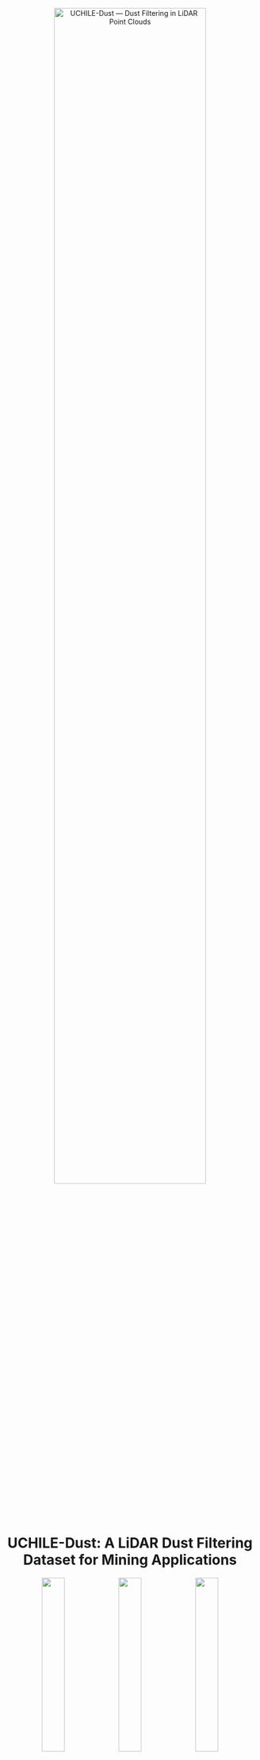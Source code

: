 <p align="center">
  <!-- Hero image (replace with your actual path/filename) -->
  <img src="assets/uchile-dust-hero.jpg"
       alt="UCHILE-Dust — Dust Filtering in LiDAR Point Clouds"
       width="78%">
</p>

<h1 align="center">UCHILE-Dust: A LiDAR Dust Filtering Dataset for Mining Applications</h1>

<p align="center">
  <!-- 3-panel gallery of sample frames -->
  <img src="images/imagen_real_1.png" width="30%">
  <img src="assets/pointcloud_filtrada_1.png" width="30%">
  <img src="assets/pointcloud_original_1.png" width="30%">
</p>

<p align="center">
  <em>Example point clouds from the Indoor, Outdoor, and Carén (mobile) subsets. Colors are illustrative (e.g., by intensity/return).</em>
</p>

## Overview
**UCHILE-Dust** is a curated dataset of **LiDAR point clouds under dusty conditions** for research on **dust filtering / de-noising** in mining and outdoor environments. Captures include **indoor**, **outdoor**, and **robot-mounted** scenarios with **odometry** when available. Data were used in:

> **Dust filtering in LiDAR point clouds using deep learning for mining applications**  
> *Bruno Cavieres, Nicolás Cruz, Javier Ruiz-del-Solar* (2025)

**Modality:** Ouster OS0 multi-echo LiDAR  

---

## Downloads

- 🗂️ **Processed frames (per-frame point clouds):** [https://drive.google.com/file/d/1sSr3hgCl_UEcZh9t2eX-1d_QqDimnwFS/view?usp=sharing]

---

## Subsets & Statistics
All captures use an **OS0** sensor. Dust is actively introduced in each recording.

| Subset      | Recordings | Point Clouds | Total Points  | % Dust | Format | Train/Val/Test |
|-------------|------------|--------------|---------------|--------|--------|----------------|
| Interior 1  | 10         | 1,874        | 72,741,326    | 4.1%   | PCAP   | 82 / 09 / 09   |
| Interior 2  | 12         | 1,740        | 71,225,483    | 11.2%  | PCAP   | 70 / 15 / 15   |
| Exterior 1  | 10         | 1,529        | 45,311,889    | 3.2%   | PCAP   | 84 / 08 / 08   |
| Exterior 2  | 13         | 1,885        | 75,820,483    | 3.6%   | PCAP   | 66 / 17 / 17   |
| Carén (mob) | 13         | 7,089        | 234,929,532   | 8.1%   | ROSbag | 46 / 26 / 28   |

<p align="center">
  <!-- Data card / infographic -->
  <img src="assets/uchile-dust-card.png"
       alt="UCHILE-Dust dataset card summarizing subsets, points, and formats"
       width="85%">
</p>

**Locations & Conditions**
- **Interior 1/2:** AMTC Field Robotics Lab (static sensor), reflective/transparent surfaces present.
- **Exterior 1/2:** AMTC courtyard (static sensor), open-air plumes / wall proximity.
- **Carén:** open field/quarry (mobile robot, OS0 + odometry), dust via blower; most realistic for navigation.

<a id="data-card"></a>

See [`LICENSE`](LICENSE) for full terms. If you need alternative terms (e.g., commercial use), contact us.

---

## Citation
If you use **UCHILE-Dust**, please cite **both** the dataset and the paper.

**Dataset**
```bibtex
@dataset{uchile_dust_2025,
  title   = {UCHILE-Dust: LiDAR Dust Filtering Dataset},
  author  = {Cavieres, Bruno and Cruz, Nicolás and Ruiz-del-Solar, Javier},
  year    = {2025},
  note    = {Dataset accompanying the paper "Dust filtering in LiDAR point clouds using deep learning for mining applications"}
}
